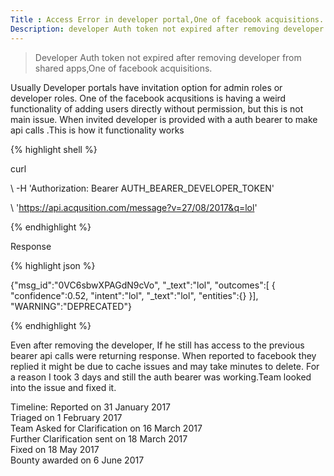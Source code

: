 ```yaml
---
Title : Access Error in developer portal,One of facebook acquisitions. 
Description: developer Auth token not expired after removing developer from shared apps
---
```

> Developer Auth token not expired after removing developer from shared apps,One of facebook acquisitions.

Usually Developer portals have invitation option for admin roles or developer roles. One of the facebook acqusitions is having a weird
functionality of adding users directly without permission, but this is not main issue. When invited developer is provided with a auth bearer to make api calls
.This is how it functionality works

{% highlight shell %}

curl 

\ -H 'Authorization: Bearer AUTH_BEARER_DEVELOPER_TOKEN' 

\ 'https://api.acqusition.com/message?v=27/08/2017&q=lol'

{% endhighlight %}

Response

{% highlight json %}

{"msg_id":"0VC6sbwXPAGdN9cVo",
"_text":"lol",
"outcomes":[
            { "confidence":0.52,
              "intent":"lol",
              "_text":"lol",
              "entities":{}
           }],
"WARNING":"DEPRECATED"}

{% endhighlight %}

Even after removing the developer, If he still has access to the previous bearer api calls were returning response.
When reported to facebook they replied it might be due to cache issues and may take minutes to delete. For a reason I took 3 days and still
the auth bearer was working.Team looked into the issue and fixed it.

Timeline:
Reported on 31 January 2017<br>
Triaged on 1 February 2017<br>
Team Asked for Clarification on 16 March 2017<br>
Further Clarification sent on 18 March 2017<br>
Fixed on 18 May 2017<br>
Bounty awarded on 6 June 2017
